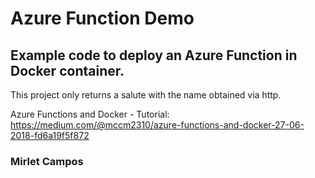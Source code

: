 # Azure Function Demo

## Example code to deploy an Azure Function in Docker container.

This project only returns a salute with the name obtained via http.

Azure Functions and Docker - Tutorial: https://medium.com/@mccm2310/azure-functions-and-docker-27-06-2018-fd6a19f5f872

### Mirlet Campos

